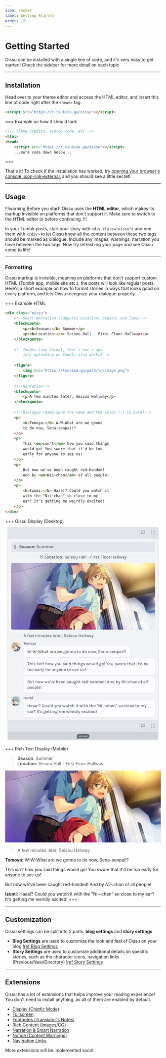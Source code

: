 ```yaml
---
icon: rocket
label: Getting Started
order: -2
---
```


# Getting Started

Oissu can be installed with a single line of code, and it's very easy to get started! Check the sidebar for more detail on each topic.

---

## Installation

Head over to your theme editor and access the HTML editor, and insert this line of code right after the `<head>` tag.

```HTML
<script src="https://r.tsukina.ga/oissu"></script>
```

=== Example on how it should look
```HTML
<!-- Theme credits, source code, etc -->
<html>
<head>
    <script src="https://r.tsukina.ga/oissu"></script>
    ...more code down below...
```
===

That's it! To check if the installation has worked, try [opening your browser's console :icon-link-external:](https://support.monday.com/hc/en-us/articles/360002197259-How-to-Open-the-Developer-Console) and you should see a little secret!

---

## Usage

!!!warning Before you start!
Oissu uses the **HTML editor**, which makes its markup invisible on platforms that don't support it. Make sure to switch to the HTML editor to before continuing.
!!!

In your Tumblr posts, start your story with <span style="display: inline-block;">`<div class="oissu">`</span> and end them with `</div>` to let Oissu know all the content between these two tags should be marked as dialogue. Include any images, warnings, narration you have between the two tags. Now try refreshing your page and see Oissu come to life!

---

### Formatting

Oissu markup is invisible, meaning on platforms that don't support custom HTML (Tumblr app, mobile site etc.), the posts will look like regular posts. Here's a short example on how to format stories in ways that looks good on every platform, and lets Oissu recognize your dialogue properly.

+++ Example HTML
```html
<div class="oissu">
    <!--Smart Narration (Supports Location, Season, and Time)-->
    <blockquote>
        <p><b>Season:</b> Summer</p>
        <p><b>Location:</b> Seisou Hall - First Floor Hallway</p>
    </blockquote>

    <!--Images (any format, that's not a <p>.
        just uploading on Tumblr also works)-->

    <figure>
        <img src="https://tsukina.ga/path/to/image.png">
    </figure>

    <!--Narration-->
    <blockquote>
        <p>A few minutes later, Seisou Hallway</p>
    </blockquote>

    <!--Dialogue (make sure the name and the colon (:) is bold)-->
    <p>
        <b>Tomoya:</b> W-W-What are we gonna
        to do now, Sena-senpai!?
    </p>
    <p>
        This <em>isn't</em> how you said things
        would go! You swore that it'd be too
        early for anyone to see us!
    </p>
    <p>
        But now we've been caught red-handed!
        And by <em>Nii~chan</em> of all people!
    </p>
    <p>
        <b>Izumi:</b> Haaa!? Could you watch it
        with the "Nii~chan" so close to my
        ear? It's getting me weirdly excited!
    </p>
</div>
```
+++ Oissu Display (Desktop)
[![](/resources/img/reloaded_watatomo.png)](/resources/img/reloaded_watatomo.png)
+++ Rich Text Display (Mobile)
> **Season:** Summer <br>
> **Location:** Seisou Hall - First Floor Hallway

![](/resources/img/reloaded_cg.webp)

> A few minutes later, Seisou Hallway

**Tomoya:** W-W-What are we gonna
to do now, Sena-senpai!?

This *isn't* how you said things
would go! You swore that it'd be too
early for anyone to see us!

But now we've been caught red-handed!
And by *Nii~chan* of all people!

**Izumi:** Haaa!? Could you watch it
with the "Nii~chan" so close to my
ear? It's getting me weirdly excited!
+++

---

## Customization

Oissu settings can be split into 2 parts: **blog settings** and **story settings**
- **Blog Settings** are used to customize the look and feel of Oissu on your blog
[!ref Blog Settings](customization/blog.md)
- **Story Settings** are used to customize additional details on specific stories, such as the character icons, navigation links (Previous/Next/Directory)
[!ref Story Settings](customization/story.md)

---

## Extensions

Oissu has a lot of extensions that helps improve your reading experience! You don't need to install anything, as all of them are enabled by default.

- [Display (Chatfic Mode)](extensions/display.md)
- [Fullscreen](extensions/fullscreen.md)
- [Footnotes (Translator's Notes)](extensions/footnotes.md)
- [Rich Content (Images/CG)](extensions/rich.md)
- [Narration & Smart Narration](extensions/narration.md)
- [Notice (Content Warnings)](extensions/notice.md)
- [Navigation Links](extensions/nav.md)

More extensions will be implemented soon!

